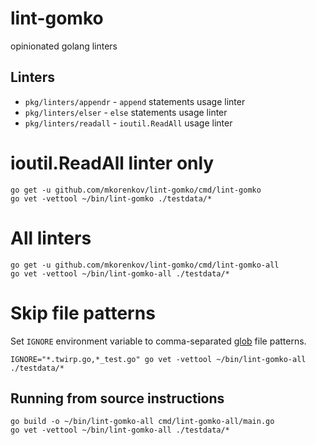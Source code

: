 # lint-gomko

opinionated golang linters

## Linters

- `pkg/linters/appendr` - `append` statements usage linter
- `pkg/linters/elser` - `else` statements usage linter
- `pkg/linters/readall` - `ioutil.ReadAll` usage linter

# ioutil.ReadAll linter only

```
go get -u github.com/mkorenkov/lint-gomko/cmd/lint-gomko
go vet -vettool ~/bin/lint-gomko ./testdata/*
```

# All linters

```
go get -u github.com/mkorenkov/lint-gomko/cmd/lint-gomko-all
go vet -vettool ~/bin/lint-gomko-all ./testdata/*
```

# Skip file patterns

Set `IGNORE` environment variable to comma-separated [glob](https://golang.org/pkg/path/filepath/#Glob) file patterns.

```
IGNORE="*.twirp.go,*_test.go" go vet -vettool ~/bin/lint-gomko-all ./testdata/*
```

## Running from source instructions

```
go build -o ~/bin/lint-gomko-all cmd/lint-gomko-all/main.go
go vet -vettool ~/bin/lint-gomko-all ./testdata/*
```
